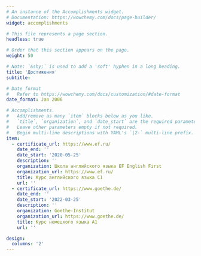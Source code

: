```yaml
---
# An instance of the Accomplishments widget.
# Documentation: https://wowchemy.com/docs/page-builder/
widget: accomplishments

# This file represents a page section.
headless: true

# Order that this section appears on the page.
weight: 50

# Note: `&shy;` is used to add a 'soft' hyphen in a long heading.
title: 'Достижения'
subtitle:

# Date format
#   Refer to https://wowchemy.com/docs/customization/#date-format
date_format: Jan 2006

# Accomplishments.
#   Add/remove as many `item` blocks below as you like.
#   `title`, `organization`, and `date_start` are the required parameters.
#   Leave other parameters empty if not required.
#   Begin multi-line descriptions with YAML's `|2-` multi-line prefix.
item:
  - certificate_url: https://www.ef.ru/
    date_end: ''
    date_start: '2020-05-25'
    description: ''
    organization: Школа английского языка EF English First
    organization_url: https://www.ef.ru/
    title: Курс английского языка C1
    url: ''
  - certificate_url: https://www.goethe.de/
    date_end: ''
    date_start: '2022-03-25'
    description: ''
    organization: Goethe-Institut
    organization_url: https://www.goethe.de/
    title: Курс немецкого языка A1
    url: ''

design:
  columns: '2'
---
```


